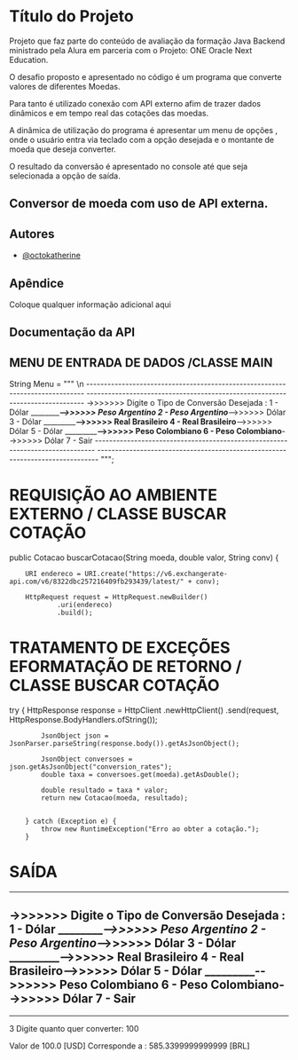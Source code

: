 
# Título do Projeto

Projeto que faz parte do conteúdo de avaliação da formação Java Backend ministrado pela Alura em parceria com o Projeto: ONE Oracle Next Education.

O desafio proposto e apresentado no código é um programa que converte valores de diferentes Moedas.

Para tanto é utilizado conexão com API externo afim de trazer dados dinâmicos e em tempo real das cotações das moedas.

A dinâmica de utilização do programa é apresentar um menu de opções , onde o usuário entra via teclado com a opção desejada e o montante de moeda que deseja converter.

O resultado da conversão é apresentado no console até que seja selecionada a opção de saída.


## Conversor de moeda com uso de API externa.
## Autores

- [@octokatherine](https://www.github.com/andrecosmos/)


## Apêndice

Coloque qualquer informação adicional aqui


## Documentação da API
 ## MENU DE ENTRADA DE DADOS /CLASSE MAIN

 String Menu = """
                \n
                -----------------------------------------------------------------------------
                -----------------------------------------------------------------------------
                ->>>>>>> Digite o Tipo de Conversão Desejada :
                1 - Dólar ___________-->>>>>> Peso Argentino
                2 - Peso Argentino___-->>>>>> Dólar
                3 - Dólar ___________-->>>>>> Real Brasileiro
                4 - Real Brasileiro__-->>>>>> Dólar
                5 - Dólar ___________-->>>>>> Peso Colombiano
                6 - Peso Colombiano__-->>>>>> Dólar
                7 - Sair
                ------------------------------------------------------------------------------
                ------------------------------------------------------------------------------
                """;

# REQUISIÇÃO AO AMBIENTE EXTERNO / CLASSE BUSCAR COTAÇÃO

 public Cotacao buscarCotacao(String moeda, double valor, String conv) {

        URI endereco = URI.create("https://v6.exchangerate-api.com/v6/8322dbc257216409fb293439/latest/" + conv);

        HttpRequest request = HttpRequest.newBuilder()
                .uri(endereco)
                .build();

# TRATAMENTO DE EXCEÇÕES EFORMATAÇÃO DE RETORNO / CLASSE BUSCAR COTAÇÃO

try {
            HttpResponse<String> response = HttpClient
                    .newHttpClient()
                    .send(request, HttpResponse.BodyHandlers.ofString());

            JsonObject json = JsonParser.parseString(response.body()).getAsJsonObject();

            JsonObject conversoes = json.getAsJsonObject("conversion_rates");
            double taxa = conversoes.get(moeda).getAsDouble();

            double resultado = taxa * valor;
            return new Cotacao(moeda, resultado);


        } catch (Exception e) {
            throw new RuntimeException("Erro ao obter a cotação.");
        }

# SAÍDA 

----------------------------------------------------------------------------
->>>>>>> Digite o Tipo de Conversão Desejada :
1 - Dólar ___________-->>>>>> Peso Argentino
2 - Peso Argentino___-->>>>>> Dólar
3 - Dólar ___________-->>>>>> Real Brasileiro
4 - Real Brasileiro__-->>>>>> Dólar
5 - Dólar ___________-->>>>>> Peso Colombiano
6 - Peso Colombiano__-->>>>>> Dólar
7 - Sair
------------------------------------------------------------------------------
------------------------------------------------------------------------------

3
Digite quanto quer converter:
100

 Valor de 100.0 [USD] Corresponde a : 585.3399999999999 [BRL]
